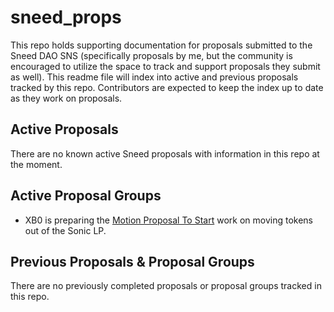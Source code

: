 # sneed_props
This repo holds supporting documentation for proposals submitted to the Sneed DAO SNS (specifically proposals by me, but the community is encouraged to utilize the space to track and support proposals they submit as well). This readme file will index into active and previous proposals tracked by this repo. Contributors are expected to keep the index up to date as they work on proposals.

## Active Proposals
There are no known active Sneed proposals with information in this repo at the moment.

## Active Proposal Groups
- XB0 is preparing the [Motion Proposal To Start](propGroups/xb0_SonicSwapLPMove/xb0.0_motionToStart.md) work on moving tokens out of the Sonic LP. 

## Previous Proposals & Proposal Groups
There are no previously completed proposals or proposal groups tracked in this repo.
